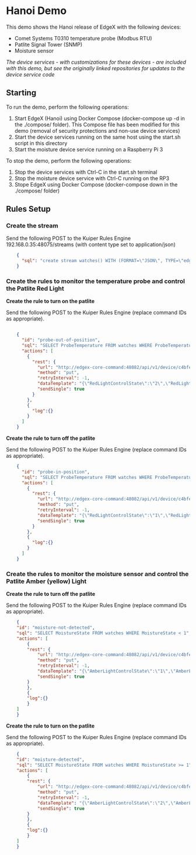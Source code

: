 # Hanoi Demo

This demo shows the Hanoi release of EdgeX with the following devices:

- Comet Systems T0310 temperature probe (Modbus RTU)
- Patlite Signal Tower (SNMP)
- Moisture sensor

*The device services - with customizations for these devices - are included with this demo, but see the originally linked repositories for updates to the device service code*

## Starting

To run the demo, perform the following operations:

1. Start EdgeX (Hanoi) using Docker Compose (docker-compose up -d in the ./compose/ folder). This Compose file has been modified for this demo (removal of security protections and non-use device services)
2. Start the device services running on the same host using the start.sh script in this directory
3. Start the moisture device service running on a Raspberry Pi 3


To stop the demo, perform the following operations:
1. Stop the device services with Ctrl-C in the start.sh terminal
2. Stop the moisture device service with Ctrl-C running on the RP3
2. Stope EdgeX using Docker Compose (docker-compose down in the ./compose/ folder)


## Rules Setup

### Create the stream

Send the following POST to the Kuiper Rules Engine
192.168.0.35:48075/streams (with content type set to application/json)

``` JSON
	{
	  "sql": "create stream watches() WITH (FORMAT=\"JSON\", TYPE=\"edgex\")"
	}
```

### Create the rules to monitor the temperature probe and control the Patlite Red Light

**Create the rule to turn on the patlite**

Send the following POST to the Kuiper Rules Engine (replace command IDs as appropriate).

``` JSON

	{
	  "id": "probe-out-of-position",
	  "sql": "SELECT ProbeTemperature FROM watches WHERE ProbeTemperature < 900",
	  "actions": [
	    {
	      "rest": {
	        "url": "http://edgex-core-command:48082/api/v1/device/c4bfef8c-273f-414b-9481-c2ad5e801d15/command/66046772-d3e6-45b4-a267-bf71354a26c3",
	        "method": "put",
	        "retryInterval": -1,
	        "dataTemplate": "{\"RedLightControlState\":\"2\",\"RedLightTimer\":\"0\"}",
	        "sendSingle": true
	      }
	    },
	    {
	      "log":{}
	    }
	  ]
	}

```

**Create the rule to turn off the patlite**

Send the following POST to the Kuiper Rules Engine (replace command IDs as appropriate).

``` JSON
	{
	  "id": "probe-in-position",
	  "sql": "SELECT ProbeTemperature FROM watches WHERE ProbeTemperature >= 900",
	  "actions": [
	    {
	      "rest": {
	        "url": "http://edgex-core-command:48082/api/v1/device/c4bfef8c-273f-414b-9481-c2ad5e801d15/command/66046772-d3e6-45b4-a267-bf71354a26c3",
	        "method": "put",
	        "retryInterval": -1,
	        "dataTemplate": "{\"RedLightControlState\":\"1\",\"RedLightTimer\":\"0\"}",
	        "sendSingle": true
	      }
	    },
	    {
	      "log":{}
	    }
	  ]
	}
```

### Create the rules to monitor the moisture sensor and control the Patlite Amber (yellow) Light

**Create the rule to turn off the patlite**

Send the following POST to the Kuiper Rules Engine (replace command IDs as appropriate).

``` JSON
	{
	"id": "moisture-not-detected",
	"sql": "SELECT MoistureState FROM watches WHERE MoistureState < 1",
	"actions": [
		{
		"rest": {
			"url": "http://edgex-core-command:48082/api/v1/device/c4bfef8c-273f-414b-9481-c2ad5e801d15/command/f5f7b4ad-74ab-4f02-a341-e384646ae250",
			"method": "put",
			"retryInterval": -1,
			"dataTemplate": "{\"AmberLightControlState\":\"1\",\"AmberLightTimer\":\"0\"}",
			"sendSingle": true
		}
		},
		{
		"log":{}
		}
	]
	}
```

**Create the rule to turn on the patlite**

Send the following POST to the Kuiper Rules Engine (replace command IDs as appropriate).

``` JSON
	{
	"id": "moisture-detected",
	"sql": "SELECT MoistureState FROM watches WHERE MoistureState >= 1",
	"actions": [
		{
		"rest": {
			"url": "http://edgex-core-command:48082/api/v1/device/c4bfef8c-273f-414b-9481-c2ad5e801d15/command/f5f7b4ad-74ab-4f02-a341-e384646ae250",
			"method": "put",
			"retryInterval": -1,
			"dataTemplate": "{\"AmberLightControlState\":\"2\",\"AmberLightTimer\":\"0\"}",
			"sendSingle": true
		}
		},
		{
		"log":{}
		}
	]
	}
```